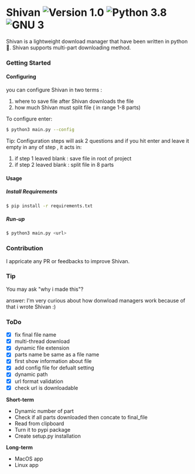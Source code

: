 # Shivan ![Version 1.0](http://img.shields.io/badge/version-v1.0-green.svg) ![Python 3.8](http://img.shields.io/badge/python-3.8-blue.svg) ![GNU 3](http://img.shields.io/badge/license-MIT%20License-blue.svg)

Shivan is a lightweight download manager that have been written in python :snake:.
Shivan supports multi-part downloading method.

### Getting Started

#### Configuring

you can configure Shivan in two terms :

1. where to save file after Shivan downloads the file
2. how much Shivan must split file ( in range 1-8 parts)

To configure enter:

```bash
$ python3 main.py --config
```

Tip: Configuration steps will ask 2 questions and if you hit enter and leave it empty in any of step , it acts in:

1. if step 1 leaved blank : save file in root of project
2. if step 2 leaved blank : split file in 8 parts

#### Usage

##### Install Requirements

```bash
$ pip install -r requirements.txt
```

##### Run-up

```bash
$ python3 main.py <url>
```

### Contribution

I appricate any PR or feedbacks to improve Shivan.

### Tip

You may ask "why i made this"?

answer: I'm very curious about how donwload managers work because of that i wrote Shivan :)

### ToDo

- [x] fix final file name
- [x] multi-thread download
- [x] dynamic file extension
- [x] parts name be same as a file name
- [x] first show information about file
- [x] add config file for defualt setting
- [x] dynamic path
- [x] url format validation
- [x] check url is downloadable

__Short-term__

- Dynamic number of part
- Check if all parts downloaded then concate to final_file
- Read from clipboard
- Turn it to pypi package
- Create setup.py installation

__Long-term__

- MacOS app
- Linux app
